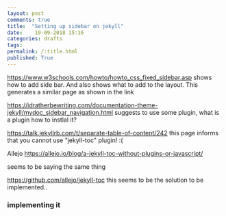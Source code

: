 ```yaml
---
layout: post
comments: true
title:  "Setting up sidebar on jekyll"
date:    19-09-2018 15:16
categories: drafts
tags: 
permalink: /:title.html
published: True
---
```


https://www.w3schools.com/howto/howto_css_fixed_sidebar.asp shows how
to add side bar. And also shows what to add to the layout. This
generates a similar page as shown in the link


https://idratherbewriting.com/documentation-theme-jekyll/mydoc_sidebar_navigation.html
suggests to use some plugin, what is a plugin how to instlal it?


https://talk.jekyllrb.com/t/separate-table-of-content/242 this page
informs that you cannot use "jekyll-toc" plugin! :(


Allejo
https://allejo.io/blog/a-jekyll-toc-without-plugins-or-javascript/ 

seems to be saying the same thing


https://github.com/allejo/jekyll-toc this seems to be the solution to
be implemented..


### implementing it

